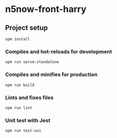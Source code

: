 # n5now-front-harry

## Project setup
```
npm install
```

### Compiles and hot-reloads for development
```
npm run serve:standalone
```

### Compiles and minifies for production
```
npm run build
```

### Lints and fixes files
```
npm run lint
```
### Unit test with Jest
```
npm run test:uni
```
